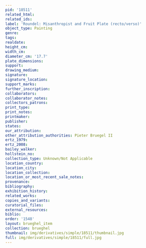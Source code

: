 ```yaml
---
pid: '18511'
related_html: 
related_ids: 
label: 'Roundel: Misanthropist and Fruit Plate (recto/verso)'
object_type: Painting
genre: 
tags: 
realdate: 
height_cm: 
width_cm: 
diameter_cm: '17.7'
plate_dimensions: 
support: 
drawing_medium: 
signature: 
signature_location: 
support_marks: 
further_inscription: 
collaborators: 
collaborator_notes: 
collectors_patrons: 
print_type: 
print_notes: 
printmaker: 
publisher: 
states: 
our_attribution: 
other_attribution_authorities: Pieter Bruegel II
ertz_1979: 
ertz_2008: 
bailey_walker: 
hollstein_no: 
collection_type: Unknown/Not Applicable
location_country: 
location_city: 
location_collection: 
location_or_most_recent_sale_notes: 
provenance: 
bibliography: 
exhibition_history: 
related_works: 
copies_and_variants: 
curatorial_files: 
external_resources: 
biblio: 
order: '1548'
layout: brueghel_item
collection: brueghel
thumbnail: img/derivatives/simple/18511/thumbnail.jpg
full: img/derivatives/simple/18511/full.jpg
---
```


